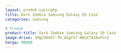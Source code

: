 ```yaml
---
layout: produk-casinghp
title: Dark Zombie Samsung Galaxy S9 Case
categories: samsung

# Produk
product-title: Dark Zombie Samsung Galaxy S9 Case
image-drive: 1MgLO8kKT-TH_bGgYSf-WNiKTAZAoFnrG
harga: 90000
---
```

